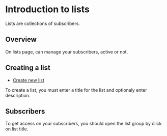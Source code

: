 # Introduction to lists

Lists are collections of subscribers.

## Overview

On lists page, can manage your subscribers, active or not.

## Creating a list

-   [Create new list](https://notchrelay.xyz/lists/create)

To create a list, you must enter a title for the list and optionaly enter description.

## Subscribers

To get access on your subscribers, you should open the list group by click on list title.

